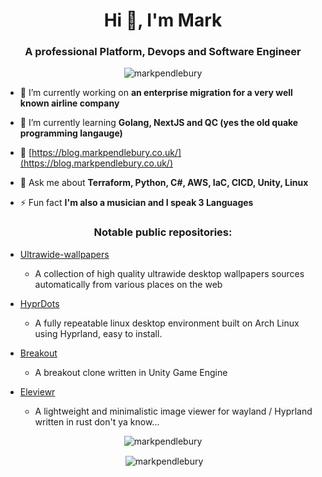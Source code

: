 <h1 align="center">Hi 👋, I'm Mark</h1>
<h3 align="center">A professional Platform, Devops and Software Engineer</h3>

<p align="center"> <img src="https://komarev.com/ghpvc/?username=markpendlebury&label=Visitors&color=000000&style=flat" alt="markpendlebury" /> </p>

- 🔭 I’m currently working on **an enterprise migration for a very well known airline company**

- 🌱 I’m currently learning **Golang, NextJS and QC (yes the old quake programming langauge)**

- 📝 [https://blog.markpendlebury.co.uk/](https://blog.markpendlebury.co.uk/)

- 💬 Ask me about **Terraform, Python, C#, AWS, IaC, CICD, Unity, Linux**

- ⚡ Fun fact **I'm also a musician and I speak 3 Languages**

<h3 align="center">Notable public repositories:</h3>
<ul>
    <li>
        <a href="https://github.com/markpendlebury/ultrawide-wallpapers">Ultrawide-wallpapers</a>
    </li>
    <ul>
        <li>
            A collection of high quality ultrawide desktop wallpapers sources automatically from various places on the web
        </li>
    </ul>
</ul>
<ul>
    <li>
        <a href="https://github.com/markpendlebury/HyprDots">HyprDots</a>
    </li>
    <ul>
        <li>
            A fully repeatable linux desktop environment built on Arch Linux using Hyprland, easy to install.
        </li>
    </ul>
</ul>
<ul>
    <li>
        <a href="https://github.com/markpendlebury/Breakout">Breakout</a>
    </li>
    <ul>
        <li>
            A breakout clone written in Unity Game Engine
        </li>
    </ul>
</ul>
<ul>
    <li>
        <a href="https://github.com/markpendlebury/eleviewr">Eleviewr</a>
    </li>
    <ul>
        <li>
            A lightweight and minimalistic image viewer for wayland / Hyprland written in rust don't ya know...
        </li>
    </ul>
</ul>


</p>
<p align="left">
</p>




<p align="center"><img align="center" src="https://github-readme-streak-stats.herokuapp.com/?user=markpendlebury&theme=dark" alt="markpendlebury" /></p>
<p align="center">&nbsp;<img align="center" src="https://github-readme-stats.vercel.app/api?username=markpendlebury&show_icons=true&theme=gruvbox&locale=en" alt="markpendlebury" /></p>


